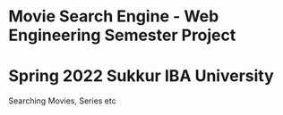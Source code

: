 # Movie Search Engine - Web Engineering Semester Project 

# Spring 2022 Sukkur IBA University
Searching Movies, Series etc
